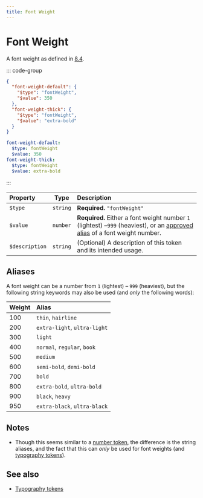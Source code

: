 ```yaml
---
title: Font Weight
---
```


# Font Weight

A font weight as defined in [8.4](https://design-tokens.github.io/community-group/format/#font-weight).

::: code-group

```json [JSON]
{
  "font-weight-default": {
    "$type": "fontWeight",
    "$value": 350
  },
  "font-weight-thick": {
    "$type": "fontWeight",
    "$value": "extra-bold"
  }
}
```

```yaml [YAML]
font-weight-default:
  $type: fontWeight
  $value: 350
font-weight-thick:
  $type: fontWeight
  $value: extra-bold
```

:::

| Property       |   Type   | Description                                                                                                                           |
| :------------- | :------: | :------------------------------------------------------------------------------------------------------------------------------------ |
| `$type`        | `string` | **Required.** `"fontWeight"`                                                                                                          |
| `$value`       | `number` | **Required.** Either a font weight number `1` (lightest) –`999` (heaviest), or an [approved alias](#aliases) of a font weight number. |
| `$description` | `string` | (Optional) A description of this token and its intended usage.                                                                        |

## Aliases

A font weight can be a number from `1` (lightest) – `999` (heaviest), but the following string keywords may also be used (and _only_ the following words):

| Weight | Alias                        |
| :----- | :--------------------------- |
| 100    | `thin`, `hairline`           |
| 200    | `extra-light`, `ultra-light` |
| 300    | `light`                      |
| 400    | `normal`, `regular`, `book`  |
| 500    | `medium`                     |
| 600    | `semi-bold`, `demi-bold`     |
| 700    | `bold`                       |
| 800    | `extra-bold`, `ultra-bold`   |
| 900    | `black`, `heavy`             |
| 950    | `extra-black`, `ultra-black` |

## Notes

- Though this seems similar to a [number token](/tokens/number), the difference is the string aliases, and the fact that this can _only_ be used for font weights (and [typography tokens](/tokens/typography)).

## See also

- [Typography tokens](/tokens/typography)
